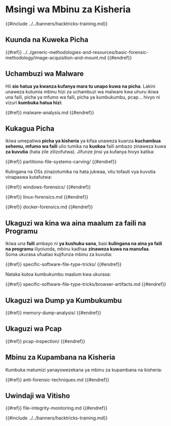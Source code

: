 # Msingi wa Mbinu za Kisheria

{{#include ../../banners/hacktricks-training.md}}

## Kuunda na Kuweka Picha

{{#ref}}
../../generic-methodologies-and-resources/basic-forensic-methodology/image-acquisition-and-mount.md
{{#endref}}

## Uchambuzi wa Malware

Hii **sio hatua ya kwanza kufanya mara tu unapo kuwa na picha**. Lakini unaweza kutumia mbinu hizi za uchambuzi wa malware kwa uhuru ikiwa una faili, picha ya mfumo wa faili, picha ya kumbukumbu, pcap... hivyo ni vizuri **kumbuka hatua hizi**:

{{#ref}}
malware-analysis.md
{{#endref}}

## Kukagua Picha

ikiwa umepatiwa **picha ya kisheria** ya kifaa unaweza kuanza **kuchambua sehemu, mfumo wa faili** ulio tumika na **kuokoa** faili ambazo zinaweza kuwa **za kuvutia** (hata zile zilizofutwa). Jifunze jinsi ya kufanya hivyo katika:

{{#ref}}
partitions-file-systems-carving/
{{#endref}}

Kulingana na OSs zinazotumika na hata jukwaa, vitu tofauti vya kuvutia vinapaswa kutafutwa:

{{#ref}}
windows-forensics/
{{#endref}}

{{#ref}}
linux-forensics.md
{{#endref}}

{{#ref}}
docker-forensics.md
{{#endref}}

## Ukaguzi wa kina wa aina maalum za faili na Programu

Ikiwa una **faili** ambayo ni **ya kushuku sana**, basi **kulingana na aina ya faili na programu** iliyoiunda, mbinu kadhaa **zinaweza kuwa na manufaa**.\
Soma ukurasa ufuatao kujifunza mbinu za kuvutia:

{{#ref}}
specific-software-file-type-tricks/
{{#endref}}

Nataka kutoa kumbukumbu maalum kwa ukurasa:

{{#ref}}
specific-software-file-type-tricks/browser-artifacts.md
{{#endref}}

## Ukaguzi wa Dump ya Kumbukumbu

{{#ref}}
memory-dump-analysis/
{{#endref}}

## Ukaguzi wa Pcap

{{#ref}}
pcap-inspection/
{{#endref}}

## **Mbinu za Kupambana na Kisheria**

Kumbuka matumizi yanayowezekana ya mbinu za kupambana na kisheria:

{{#ref}}
anti-forensic-techniques.md
{{#endref}}

## Uwindaji wa Vitisho

{{#ref}}
file-integrity-monitoring.md
{{#endref}}

{{#include ../../banners/hacktricks-training.md}}
